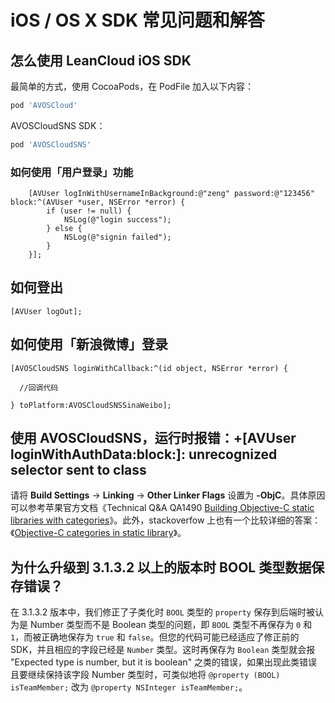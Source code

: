 # iOS / OS X SDK 常见问题和解答


## 怎么使用 LeanCloud iOS SDK
最简单的方式，使用 CocoaPods，在 PodFile 加入以下内容：

```sh
pod 'AVOSCloud'
```

AVOSCloudSNS SDK：

```sh
pod 'AVOSCloudSNS'
```

### 如何使用「用户登录」功能

```objc
    [AVUser logInWithUsernameInBackground:@"zeng" password:@"123456" block:^(AVUser *user, NSError *error) {
        if (user != null) {
            NSLog(@"login success");
        } else {
            NSLog(@"signin failed");
        }
    }];

```

## 如何登出

```objc
[AVUser logOut];

```

## 如何使用「新浪微博」登录


```objc
[AVOSCloudSNS loginWithCallback:^(id object, NSError *error) {

  //回调代码

} toPlatform:AVOSCloudSNSSinaWeibo];

```

## 使用 AVOSCloudSNS，运行时报错：+[AVUser loginWithAuthData:block:]: unrecognized selector sent to class

请将 **Build Settings** -> **Linking** -> **Other Linker Flags** 设置为 **-ObjC**。具体原因可以参考苹果官方文档《Technical Q&A QA1490 [Building Objective-C static libraries with categories](https://developer.apple.com/library/mac/qa/qa1490/_index.html)》。此外，stackoverfow 上也有一个比较详细的答案：《[Objective-C categories in static library](http://stackoverflow.com/questions/2567498/objective-c-categories-in-static-library)》。


## 为什么升级到 3.1.3.2 以上的版本时 BOOL 类型数据保存错误？

在 3.1.3.2 版本中，我们修正了子类化时 `BOOL` 类型的 `property` 保存到后端时被认为是 Number 类型而不是 Boolean 类型的问题，即 `BOOL` 类型不再保存为 `0` 和 `1`，而被正确地保存为 `true` 和 `false`。但您的代码可能已经适应了修正前的 SDK，并且相应的字段已经是 `Number` 类型。这时再保存为 `Boolean` 类型就会报 "Expected type is number, but it is boolean" 之类的错误，如果出现此类错误且要继续保持该字段 Number 类型时，可类似地将 `@property (BOOL) isTeamMember;` 改为 `@property NSInteger isTeamMember;`。
